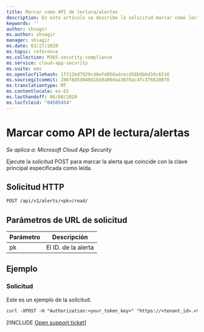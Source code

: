 ```yaml
---
title: Marcar como API de lectura/alertas
description: En este artículo se describe la solicitud marcar como lectura en la API de alertas de Cloud App Security.
keywords: ''
author: shsagir
ms.author: shsagir
manager: shsagir
ms.date: 03/27/2020
ms.topic: reference
ms.collection: M365-security-compliance
ms.service: cloud-app-security
ms.suite: ems
ms.openlocfilehash: 1f312bd7929c40efd056adcecd58b9bbd16c6516
ms.sourcegitcommit: 286f8d5d940d1bb9a09daa3070ac4fc3768208f8
ms.translationtype: MT
ms.contentlocale: es-ES
ms.lasthandoff: 06/08/2020
ms.locfileid: "84505454"
---
```

# <a name="mark-as-read---alerts-api"></a>Marcar como API de lectura/alertas

*Se aplica a: Microsoft Cloud App Security*

Ejecute la solicitud POST para marcar la alerta que coincide con la clave principal especificada como leída.

## <a name="http-request"></a>Solicitud HTTP

```rest
POST /api/v1/alerts/<pk>/read/
```

## <a name="request-url-parameters"></a>Parámetros de URL de solicitud

| Parámetro | Descripción |
| --- | --- |
| pk | El ID. de la alerta |

## <a name="example"></a>Ejemplo

### <a name="request"></a>Solicitud

Este es un ejemplo de la solicitud.

```rest
curl -XPOST -H "Authorization:<your_token_key>" "https://<tenant_id>.<tenant_region>.contoso.com/api/v1/alerts/<pk>/read/"
```

[!INCLUDE [Open support ticket](includes/support.md)]
